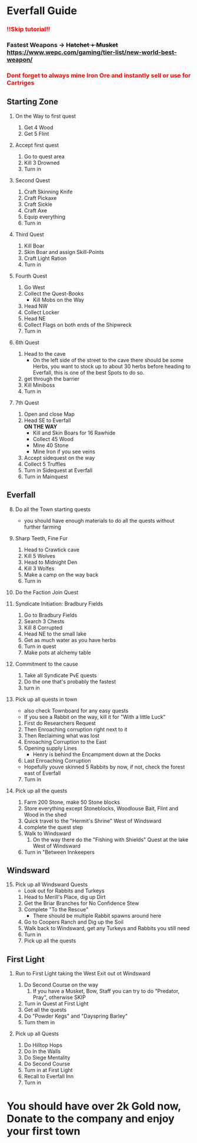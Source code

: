 # Everfall Guide
### <span style="color:red"> !!Skip tutorial!! </span>
### Fastest Weapons -> ~~Hatchet + Musket~~ https://www.wepc.com/gaming/tier-list/new-world-best-weapon/
### <span style="color:red"> Dont forget to always mine Iron Ore and instantly sell or use for Cartriges </span>

## Starting Zone

1. On the Way to first quest
    1. Get 4 Wood
    2. Get 5 Flint

2. Accept first quest
    1. Go to quest area
    2. Kill 3 Drowned
    3. Turn in

3. Second Quest
    1. Craft Skinning Knife
    2. Craft Pickaxe
    3. Craft Sickle
    4. Craft Axe
    5. Equip everything
    6. Turn in

4. Third Quest
    1. Kill Boar 
    2. Skin Boar and assign Skill-Points
    3. Craft Light Ration
    2. Turn in

5. Fourth Quest
    1. Go West
    2. Collect the Quest-Books
        - Kill Mobs on the Way
    3. Head NW
    4. Collect Locker
    5. Head NE
    6. Collect Flags on both ends of the Shipwreck
    7. Turn in

6. 6th Quest
    1. Head to the cave
        - On the left side of the street to the cave there should be some Herbs, you want to stock up to about 30 herbs before heading to Everfall, this is one of the best Spots to do so.
    2. get through the barrier
    3. Kill Miniboss
    4. Turn in

7. 7th Quest
    1. Open and close Map
    2. Head SE to Everfall </br>
        <B> ON THE WAY </B>
        - Kill and Skin Boars for 16 Rawhide
        - Collect 45 Wood 
        - Mine 40 Stone
        - Mine Iron if you see veins
    3. Accept sidequest on the way
    4. Collect 5 Truffles 
    5. Turn in Sidequest at Everfall
    6. Turn in Mainquest

## Everfall

8. Do all the Town starting quests
    - you should have enough materials to do all the quests without further farming

9. Sharp Teeth, Fine Fur
    1. Head to Crawtick cave
    2. Kill 5 Wolves
    3. Head to Midnight Den
    4. Kill 3 Wolfes
    5. Make a camp on the way back
    6. Turn in

10. Do the Faction Join Quest

11. Syndicate Initiation: Bradbury Fields
    1. Go to Bradbury Fields
    2. Search 3 Chests
    3. Kill 8 Corrupted
    4. Head NE to the small lake
    5. Get as much water as you have herbs
    6. Turn in quest
    7. Make pots at alchemy table

12. Commitment to the cause
    1. Take all Syndicate PvE quests
    2. Do the one that's probably the fastest
    3. turn in

13. Pick up all quests in town
    - also check Townboard for any easy quests
    - If you see a Rabbit on the way, kill it for "With a little Luck"
    1. First do Researchers Request
    2. Then Enroaching corruption right next to it
    3. Then Reclaiming what was lost
    4. Enroaching Corruption to the East
    5. Opening supply Lines
        - Henry is behind the Encampment down at the Docks
    6. Last Enroaching Corruption
    - Hopefully youve skinned 5 Rabbits by now, if not, check the forest east of Everfall
    7. Turn in

14. Pick up all the quests
    1. Farm 200 Stone, make 50 Stone blocks
    2. Store everything except Stoneblocks, Woodlouse Bait, Flint and Wood in the shed
    3. Quick travel to the "Hermit's Shrine" West of Windsward
    4. complete the quest step
    5. Walk to Windsward
        1. On the way there do the "Fishing with Shields" Quest at the lake West of Windsward
    6. Turn in "Between Innkeepers

## Windsward

15. Pick up all Windsward Quests
    - Look out for Rabbits and Turkeys
    1. Head to Merill's Place, dig up Dirt
    2. Get the Briar Branches for No Confidence Stew
    3. Complete "To the Rescue"
        - There should be multiple Rabbit spawns around here
    4. Go to Coopers Ranch and Dig up the Soil
    5. Walk back to Windsward, get any Turkeys and Rabbits you still need
    6. Turn in
    7. Pick up all the quests

## First Light

1. Run to First Light taking the West Exit out ot Windsward
    1. Do Second Course on the way
        1. If you have a Musket, Bow, Staff you can try to do "Predator, Pray", otherwise SKIP
    2. Turn in Quest at First Light
    3. Get all the quests
    4. Do "Powder Kegs" and "Dayspring Barley"
    5. Turn them in

17. Pick up all Quests 
    1. Do Hilltop Hops
    2. Do In the Walls
    3. Do Siege Mentality
    4. Do Second Course
    5. Turn in at First Light
    6. Recall to Everfall Inn
    7. Turn in

# You should have over 2k Gold now, Donate to the company and enjoy your first town
